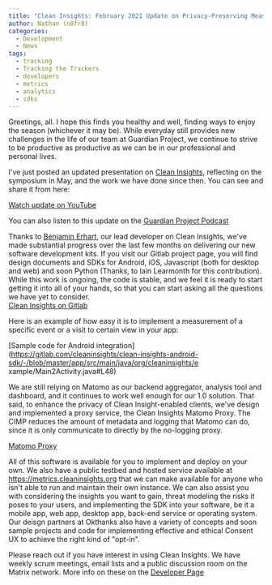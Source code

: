```yaml
---
title: "Clean Insights: February 2021 Update on Privacy-Preserving Measurement"
author: Nathan (n8fr8)
categories:
  - Development
  - News
tags:
  - tracking
  - Tracking the Trackers
  - developers
  - metrics
  - analytics
  - sdks
---
```


Greetings, all. I hope this finds you healthy and well, finding ways to enjoy the season (whichever it may be). While everyday still provides new challenges in the life of our team at Guardian Project, we continue to strive to be productive as productive as we can be in our professional and personal lives.

I've just posted an updated presentation on [Clean Insights](https://cleaninsights.org), reflecting on the symposium in May, and the work we have done since then. You can see and share it from here:

[Watch update on YouTube](https://www.youtube.com/watch?v=vo6FI-WDLG0)

You can also listen to this update on the [Guardian Project Podcast](https://guardianproject.info/podcast/2021/clean-insights-update.html)

Thanks to [Benjamin Erhart](https://die.netzarchitekten.com/), our lead developer on Clean Insights, we've made substantial progress over the last few months on delivering our new software development kits. If you visit our Gitlab project page, you will find design documents and SDKs for Android, iOS, Javascript (both for desktop and web) and soon Python (Thanks, to Iain Learmonth for this contribution). While this work is ongoing, the code is stable, and we feel it is ready to start getting it into all of your hands, so that you can start asking all the questions we have yet to consider.  
[Clean Insights on Gitlab](https://gitlab.com/cleaninsights)

Here is an example of how easy it is to implement a measurement of a specific event or a visit to certain view in your app:

[Sample code for Android integration](https://gitlab.com/cleaninsights/clean-insights-android-sdk/-/blob/master/app/src/main/java/org/cleaninsights/e
xample/Main2Activity.java#L48)

We are still relying on Matomo as our backend aggregator, analysis tool and dashboard, and it continues to work well enough for our 1.0 solution. That said, to enhance the privacy of Clean Insight-enabled clients, we've design and implemented a proxy service, the Clean Insights Matomo Proxy. The CIMP reduces the amount of metadata and logging that Matomo can do, since it is only communicate to directly by the no-logging proxy.

[Matomo Proxy](https://gitlab.com/cleaninsights/clean-insights-matomo-proxy)

All of this software is available for you to implement and deploy on your own. We also have a public testbed and hosted service available at https://metrics.cleaninsights.org that we can make available for anyone who isn't able to run and maintain their own instance. We can also assist you with considering the insights you want to gain, threat modeling the risks it poses to your users, and implementing the SDK into your software, be it a mobile app, web app, desktop app, back-end service or operating system. Our deisgn partners at Okthanks also have a variety of concepts and soon sample projects and code for implementing effective and ethical Consent UX to achieve the right kind of "opt-in".  

Please reach out if you have interest in using Clean Insights. We have weekly scrum meetings, email lists and a public discussion room on the Matrix 
network. More info on these on the [Developer Page](https://cleaninsights.org/dev)


